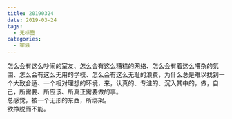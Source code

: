 ```yaml
---
title: 20190324
date: 2019-03-24
tags: 
  - 无标签
categories:
  - 牢骚
---
```

怎么会有这么吵闹的室友、怎么会有这么糟糕的网络、怎么会有着这么嘈杂的氛围、怎么会有这么无用的学校、怎么会有这么无耻的浪费，为什么总是难以找到一个大致合适、一个相对理想的环境，来，认真的、专注的、沉入其中的，做，自己，所需要、所应该、所真正需要做的事。<br>总感觉，被一个无形的东西，所绑架。<br>欲挣脱而不能。